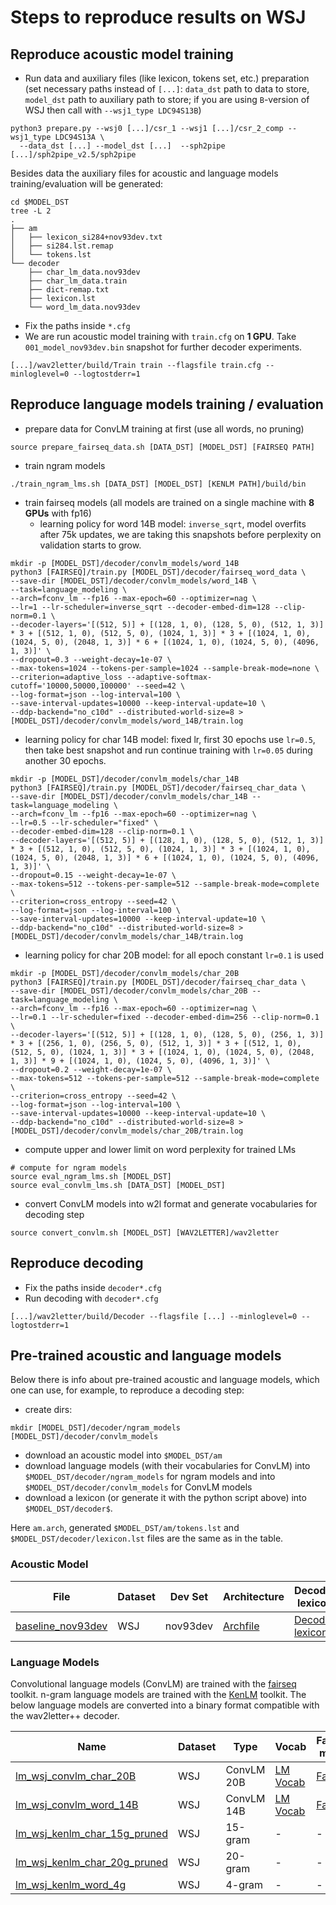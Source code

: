 # Steps to reproduce results on WSJ

## Reproduce acoustic model training
- Run data and auxiliary files (like lexicon, tokens set, etc.) preparation (set necessary paths instead of `[...]`: `data_dst` path to data to store, `model_dst` path to auxiliary path to store; if you are using `B`-version of WSJ then call with `--wsj1_type LDC94S13B`)
```
python3 prepare.py --wsj0 [...]/csr_1 --wsj1 [...]/csr_2_comp --wsj1_type LDC94S13A \
  --data_dst [...] --model_dst [...]  --sph2pipe [...]/sph2pipe_v2.5/sph2pipe
```
Besides data the auxiliary files for acoustic and language models training/evaluation will be generated:
```
cd $MODEL_DST
tree -L 2
.
├── am
│   ├── lexicon_si284+nov93dev.txt
│   ├── si284.lst.remap
│   └── tokens.lst
└── decoder
    ├── char_lm_data.nov93dev
    ├── char_lm_data.train
    ├── dict-remap.txt
    ├── lexicon.lst
    └── word_lm_data.nov93dev
```

- Fix the paths inside `*.cfg`
- We are run acoustic model training with `train.cfg` on **1 GPU**. Take `001_model_nov93dev.bin` snapshot for further decoder experiments.
```
[...]/wav2letter/build/Train train --flagsfile train.cfg --minloglevel=0 --logtostderr=1
```

## Reproduce language models training / evaluation
- prepare data for ConvLM training at first (use all words, no pruning)
```
source prepare_fairseq_data.sh [DATA_DST] [MODEL_DST] [FAIRSEQ PATH]
```
- train ngram models
```
./train_ngram_lms.sh [DATA_DST] [MODEL_DST] [KENLM PATH]/build/bin
```

- train fairseq models (all models are trained on a single machine with **8 GPUs** with fp16)
  - learning policy for word 14B model: `inverse_sqrt`, model overfits after 75k updates, we are taking this snapshots before perplexity on validation starts to grow.
```
mkdir -p [MODEL_DST]/decoder/convlm_models/word_14B
python3 [FAIRSEQ]/train.py [MODEL_DST]/decoder/fairseq_word_data \
--save-dir [MODEL_DST]/decoder/convlm_models/word_14B \
--task=language_modeling \
--arch=fconv_lm --fp16 --max-epoch=60 --optimizer=nag \
--lr=1 --lr-scheduler=inverse_sqrt --decoder-embed-dim=128 --clip-norm=0.1 \
--decoder-layers='[(512, 5)] + [(128, 1, 0), (128, 5, 0), (512, 1, 3)] * 3 + [(512, 1, 0), (512, 5, 0), (1024, 1, 3)] * 3 + [(1024, 1, 0), (1024, 5, 0), (2048, 1, 3)] * 6 + [(1024, 1, 0), (1024, 5, 0), (4096, 1, 3)]' \
--dropout=0.3 --weight-decay=1e-07 \
--max-tokens=1024 --tokens-per-sample=1024 --sample-break-mode=none \
--criterion=adaptive_loss --adaptive-softmax-cutoff='10000,50000,100000' --seed=42 \
--log-format=json --log-interval=100 \
--save-interval-updates=10000 --keep-interval-update=10 \
--ddp-backend="no_c10d" --distributed-world-size=8 > [MODEL_DST]/decoder/convlm_models/word_14B/train.log
```
  - learning policy for char 14B model: fixed lr, first 30 epochs use `lr=0.5`, then take best snapshot and run continue training with `lr=0.05` during another 30 epochs.
```
mkdir -p [MODEL_DST]/decoder/convlm_models/char_14B
python3 [FAIRSEQ]/train.py [MODEL_DST]/decoder/fairseq_char_data \
--save-dir [MODEL_DST]/decoder/convlm_models/char_14B --task=language_modeling \
--arch=fconv_lm --fp16 --max-epoch=60 --optimizer=nag \
--lr=0.5 --lr-scheduler="fixed" \
--decoder-embed-dim=128 --clip-norm=0.1 \
--decoder-layers='[(512, 5)] + [(128, 1, 0), (128, 5, 0), (512, 1, 3)] * 3 + [(512, 1, 0), (512, 5, 0), (1024, 1, 3)] * 3 + [(1024, 1, 0), (1024, 5, 0), (2048, 1, 3)] * 6 + [(1024, 1, 0), (1024, 5, 0), (4096, 1, 3)]' \
--dropout=0.15 --weight-decay=1e-07 \
--max-tokens=512 --tokens-per-sample=512 --sample-break-mode=complete \
--criterion=cross_entropy --seed=42 \
--log-format=json --log-interval=100 \
--save-interval-updates=10000 --keep-interval-update=10 \
--ddp-backend="no_c10d" --distributed-world-size=8 > [MODEL_DST]/decoder/convlm_models/char_14B/train.log
```
  - learning policy for char 20B model: for all epoch constant `lr=0.1` is used
```
mkdir -p [MODEL_DST]/decoder/convlm_models/char_20B
python3 [FAIRSEQ]/train.py [MODEL_DST]/decoder/fairseq_char_data \
--save-dir [MODEL_DST]/decoder/convlm_models/char_20B --task=language_modeling \
--arch=fconv_lm --fp16 --max-epoch=60 --optimizer=nag \
--lr=0.1 --lr-scheduler=fixed --decoder-embed-dim=256 --clip-norm=0.1 \
--decoder-layers='[(512, 5)] + [(128, 1, 0), (128, 5, 0), (256, 1, 3)] * 3 + [(256, 1, 0), (256, 5, 0), (512, 1, 3)] * 3 + [(512, 1, 0), (512, 5, 0), (1024, 1, 3)] * 3 + [(1024, 1, 0), (1024, 5, 0), (2048, 1, 3)] * 9 + [(1024, 1, 0), (1024, 5, 0), (4096, 1, 3)]' \
--dropout=0.2 --weight-decay=1e-07 \
--max-tokens=512 --tokens-per-sample=512 --sample-break-mode=complete \
--criterion=cross_entropy --seed=42 \
--log-format=json --log-interval=100 \
--save-interval-updates=10000 --keep-interval-update=10 \
--ddp-backend="no_c10d" --distributed-world-size=8 > [MODEL_DST]/decoder/convlm_models/char_20B/train.log
```
- compute upper and lower limit on word perplexity for trained LMs
```
# compute for ngram models
source eval_ngram_lms.sh [MODEL_DST]
source eval_convlm_lms.sh [DATA_DST] [MODEL_DST]
```

- convert ConvLM models into w2l format and generate vocabularies for decoding step
```
source convert_convlm.sh [MODEL_DST] [WAV2LETTER]/wav2letter
```

## Reproduce decoding
- Fix the paths inside `decoder*.cfg`
- Run decoding with `decoder*.cfg`
```
[...]/wav2letter/build/Decoder --flagsfile [...] --minloglevel=0 --logtostderr=1
```

## Pre-trained acoustic and language models
Below there is info about pre-trained acoustic and language models, which one can use, for example, to reproduce a decoding step:
- create dirs:
```
mkdir [MODEL_DST]/decoder/ngram_models [MODEL_DST]/decoder/convlm_models
```
- download an acoustic model into `$MODEL_DST/am`
- download language models (with their vocabularies for ConvLM) into `$MODEL_DST/decoder/ngram_models` for ngram models and into `$MODEL_DST/decoder/convlm_models` for ConvLM models
- download a lexicon (or generate it with the python script above) into `$MODEL_DST/decoder$`.

Here `am.arch`, generated `$MODEL_DST/am/tokens.lst` and `$MODEL_DST/decoder/lexicon.lst` files are the same as in the table.

### Acoustic Model
| File | Dataset | Dev Set | Architecture | Decoder lexicon | Tokens |
| - | - | - | - | - | - |
| [baseline_nov93dev](https://dl.fbaipublicfiles.com/wav2letter/lexicon_free/wsj/models/am/baseline_nov93dev.bin) | WSJ | nov93dev | [Archfile](https://dl.fbaipublicfiles.com/wav2letter/lexicon_free/wsj/am.arch) | [Decoder lexicon](https://dl.fbaipublicfiles.com/wav2letter/lexicon_free/wsj/lexicon.lst) | [Tokens](https://dl.fbaipublicfiles.com/wav2letter/lexicon_free/wsj/tokens.lst) |

### Language Models

Convolutional language models (ConvLM) are trained with the [fairseq](https://github.com/pytorch/fairseq) toolkit. n-gram language models are trained with the [KenLM](https://github.com/kpu/kenlm) toolkit. The below language models are converted into a binary format compatible with the wav2letter++ decoder.

| Name |	Dataset | Type | Vocab | Fairseq model |
| - | - | - | - | - |
[lm_wsj_convlm_char_20B](https://dl.fbaipublicfiles.com/wav2letter/lexicon_free/wsj/models/lm/lm_wsj_convlm_char_20B.bin) | WSJ | ConvLM 20B | [LM Vocab](https://dl.fbaipublicfiles.com/wav2letter/lexicon_free/wsj/models/lm/lm_wsj_convlm_char_20B.vocab) | [Fairseq](https://dl.fbaipublicfiles.com/wav2letter/lexicon_free/wsj/models/lm/lm_wsj_convlm_char_20B.pt)
[lm_wsj_convlm_word_14B](https://dl.fbaipublicfiles.com/wav2letter/lexicon_free/wsj/models/lm/lm_wsj_convlm_word_14B.bin) | WSJ | ConvLM 14B | [LM Vocab](https://dl.fbaipublicfiles.com/wav2letter/lexicon_free/wsj/models/lm/lm_wsj_convlm_word_14B.vocab) | [Fairseq](https://dl.fbaipublicfiles.com/wav2letter/lexicon_free/wsj/models/lm/lm_wsj_convlm_word_14B.pt)
[lm_wsj_kenlm_char_15g_pruned](https://dl.fbaipublicfiles.com/wav2letter/lexicon_free/wsj/models/lm/lm_wsj_kenlm_char_15g_pruned.bin) | WSJ | 15-gram | - | -
[lm_wsj_kenlm_char_20g_pruned](https://dl.fbaipublicfiles.com/wav2letter/lexicon_free/wsj/models/lm/lm_wsj_kenlm_char_20g_pruned.bin) | WSJ | 20-gram | - | -
[lm_wsj_kenlm_word_4g](https://dl.fbaipublicfiles.com/wav2letter/lexicon_free/wsj/models/lm/lm_wsj_kenlm_word_4g.bin) | WSJ | 4-gram | - | -

